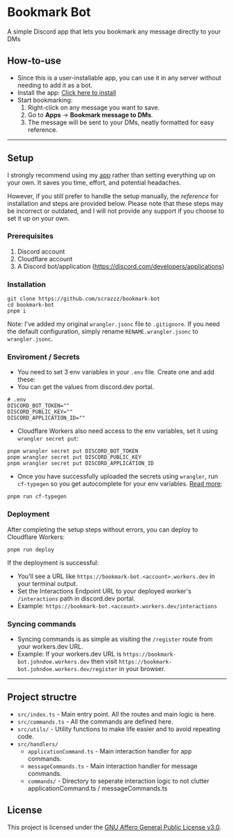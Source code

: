 # Bookmark Bot
A simple Discord app that lets you bookmark any message directly to your DMs

## How-to-use
- Since this is a user-installable app, you can use it in any server without needing to add it as a bot.
- Install the app: [Click here to install](https://discord.com/oauth2/authorize?client_id=812586569902850084)
- Start bookmarking:
  1. Right-click on any message you want to save.
  2. Go to **Apps** -> **Bookmark message to DMs**.
  3. The message will be sent to your DMs, neatly formatted for easy reference.

---

## Setup
I strongly recommend using my [app](https://discord.com/oauth2/authorize?client_id=812586569902850084) rather than setting everything up on your own. It saves you time, effort, and potential headaches.

However, if you still prefer to handle the setup manually, the *reference* for installation and steps are provided below. Please note that these steps may be incorrect or outdated, and I will not provide any support if you choose to set it up on your own.

### Prerequisites
1. Discord account
1. Cloudflare account
1. A Discord bot/application (https://discord.com/developers/applications)

### Installation
```
git clone https://github.com/scrazzz/bookmark-bot
cd bookmark-bot
pnpm i
```

Note: I've added my original `wrangler.jsonc` file to `.gitignore`. If you need the default configuration, simply rename `RENAME.wrangler.jsonc` to `wrangler.jsonc`.

### Enviroment / Secrets
- You need to set 3 env variables in your `.env` file. Create one and add these:
- You can get the values from discord.dev portal.
```
# .env
DISCORD_BOT_TOKEN=""
DISCORD_PUBLIC_KEY=""
DISCORD_APPLICATION_ID=""
```

- Cloudflare Workers also need access to the env variables, set it using `wrangler secret put`:
```
pnpm wrangler secret put DISCORD_BOT_TOKEN
pnpm wrangler secret put DISCORD_PUBLIC_KEY
pnpm wrangler secret put DISCORD_APPLICATION_ID
```

- Once you have successfully uploaded the secrets using `wrangler`, run `cf-typegen` so you get autocomplete for your env variables. [Read more](https://developers.cloudflare.com/workers/wrangler/commands/#types):
```
pnpm run cf-typegen
```

### Deployment
After completing the setup steps without errors, you can deploy to Cloudflare Workers:
```
pnpm run deploy
```
If the deployment is successful:
- You’ll see a URL like `https://bookmark-bot.<account>.workers.dev` in your terminal output.
- Set the Interactions Endpoint URL to your deployed worker's `/interactions` path in discord.dev portal.
- Example: `https://bookmark-bot.<account>.workers.dev/interactions`

### Syncing commands
- Syncing commands is as simple as visiting the `/register` route from your workers.dev URL.
- Example: If your workers.dev URL is `https://bookmark-bot.johndoe.workers.dev` then visit `https://bookmark-bot.johndoe.workers.dev/register` in your browser.

---

## Project structre
- `src/index.ts` - Main entry point. All the routes and main logic is here.
- `src/commands.ts` - All the commands are defined here.
- `src/utils/` - Utility functions to make life easier and to avoid repeating code.
- `src/handlers/`
  - `applicationCommand.ts` - Main interaction handler for app commands.
  - `messageCommands.ts` - Main interaction handler for message commands.
  - `commands/` - Directory to seperate interaction logic to not clutter applicationCommand.ts / messageCommands.ts

## License
This project is licensed under the [GNU Affero General Public License v3.0](./LICENSE).
